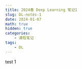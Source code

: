 ```yaml
---
title: 2024春 Deep Learning 笔记1
slug: DL-notes-1
date: 2024-01-07
math: true
hidden: true
categories:
    - 课程笔记
tags:
    - DL
---
```


test 1
